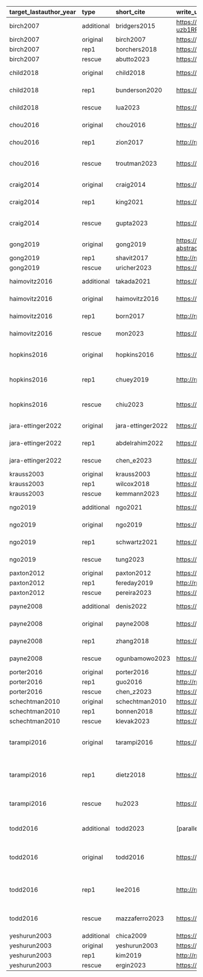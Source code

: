 |target_lastauthor_year |type       |short_cite        |write_up_link                                                                        |github_link                                             |pre-registration     |original_article_link                                                                                                      |on_turk | repeated_measure|   N|raw_stat                                                                   |same_direction | MCF_rep_score| TA_rep_score| replication_score|closeness  |original_study_number   |subfield    | target_year|stanford_internal |open_data |open_materials |within_between | single_vignette|
|:----------------------|:----------|:-----------------|:------------------------------------------------------------------------------------|:-------------------------------------------------------|:--------------------|:--------------------------------------------------------------------------------------------------------------------------|:-------|----------------:|---:|:--------------------------------------------------------------------------|:--------------|-------------:|------------:|-----------------:|:----------|:-----------------------|:-----------|-----------:|:-----------------|:---------|:--------------|:--------------|---------------:|
|birch2007              |additional |bridgers2015      |https://docs.google.com/document/d/1fSARliH5QKadGy3UElC00ehgwr2LLQbey-uzb1RPv0A/edit |NA                                                      |NA                   |https://journals.sagepub.com/doi/abs/10.1111/j.1467-9280.2007.01909.x                                                      |yes     |                1| 152|t(149.58) = -1.20                                                          |yes            |          0.00|         0.25|              0.00|close      |1.0                     |cognitive   |        2007|no                |no        |yes            |between        |               1|
|birch2007              |original   |birch2007         |https://journals.sagepub.com/doi/abs/10.1111/j.1467-9280.2007.01909.x                |NA                                                      |NA                   |https://journals.sagepub.com/doi/abs/10.1111/j.1467-9280.2007.01909.x                                                      |no      |                1| 103|t(105)=-2.42                                                               |NA             |            NA|           NA|                NA|NA         |1.0                     |cognitive   |        2007|no                |no        |yes            |between        |               1|
|birch2007              |rep1       |borchers2018      |https://rpubs.com/lrborchers/450894                                                  |https://github.com/psych251/birch2007                   |https://osf.io/32zyn |https://journals.sagepub.com/doi/abs/10.1111/j.1467-9280.2007.01909.x                                                      |yes     |                1|  73|t(70.25) = -0.65                                                           |yes            |          0.00|         0.00|              0.00|very close |1.0                     |cognitive   |        2007|no                |no        |yes            |between        |               1|
|birch2007              |rescue     |abutto2023        |https://rpubs.com/ottuba/birch2007_2_rescue_final                                    |https://github.com/psych251/birch2007_2_rescue          |https://osf.io/vy8wc |https://journals.sagepub.com/doi/abs/10.1111/j.1467-9280.2007.01909.x                                                      |yes     |                1| 247|t(237.01)=-1.4687                                                          |yes            |          0.00|         0.00|              0.00|very close |1.0                     |cognitive   |        2007|no                |no        |yes            |between        |               1|
|child2018              |original   |child2018         |https://www.tandfonline.com/doi/pdf/10.1080/23273798.2018.1431397                    |NA                                                      |NA                   |https://www.tandfonline.com/doi/pdf/10.1080/23273798.2018.1431397                                                          |no      |               48|  35|MSD2: m1= 2201 (1284), m2= 2350( 1351)                                     |NA             |            NA|           NA|                NA|NA         |1.0                     |other-psych |        2018|no                |no        |yes            |within         |               0|
|child2018              |rep1       |bunderson2020     |https://rpubs.com/mebund/666364                                                      |https://github.com/psych251/child2018                   |https://osf.io/vk2cs |https://www.tandfonline.com/doi/pdf/10.1080/23273798.2018.1431397                                                          |yes     |               48|  40|MSD2: m1=1860(1510), m2=1960(1490)                                         |yes            |          0.75|         0.25|              0.50|very close |1.0                     |other-psych |        2018|no                |no        |yes            |within         |               0|
|child2018              |rescue     |lua2023           |https://rpubs.com/vyqlua/child2018rescue                                             |https://github.com/psych251/child2018_rescue/tree/main  |https://osf.io/ubmws |https://www.tandfonline.com/doi/pdf/10.1080/23273798.2018.1431397                                                          |yes     |               48|  98|MSD2: m1=1930(1400), m2=1930 (1400)                                        |no             |          0.00|         0.00|              0.00|very close |1.0                     |other-psych |        2018|no                |no        |yes            |within         |               0|
|chou2016               |original   |chou2016          |https://journals.sagepub.com/doi/abs/10.1177/0956797615625640                        |NA                                                      |NA                   |https://journals.sagepub.com/doi/abs/10.1177/0956797615625640                                                              |yes     |                1| 100|MSD2: m1=13.75 (21.49), m2 = 6.57 (11.62)                                  |NA             |            NA|           NA|                NA|NA         |5.0                     |other-psych |        2016|no                |no        |no             |between        |               1|
|chou2016               |rep1       |zion2017          |http://rpubs.com/szion/341843                                                        |https://github.com/psych251/Chou2016                    |NA                   |https://journals.sagepub.com/doi/abs/10.1177/0956797615625640                                                              |yes     |                1| 158|MSD2: m1=18.51(24.33), m2=23.10(23.88)                                     |no             |          0.00|         0.00|              0.00|very close |5.0                     |other-psych |        2016|no                |no        |no             |between        |               1|
|chou2016               |rescue     |troutman2023      |https://rpubs.com/troutman/rescue_final                                              |https://github.com/psych251/chou2016_rescue             |https://osf.io/vmfue |https://journals.sagepub.com/doi/abs/10.1177/0956797615625640                                                              |yes     |                1| 252|MSD2: m1=11.52066(18.72659), m2=10.39695(16.53978)                         |yes            |          0.00|         0.00|              0.00|very close |5.0                     |other-psych |        2016|no                |no        |no             |between        |               1|
|craig2014              |original   |craig2014         |https://journals.sagepub.com/doi/full/10.1177/0956797614527113                       |NA                                                      |NA                   |https://journals.sagepub.com/doi/full/10.1177/0956797614527113                                                             |yes     |                1| 121|MSE2: m1=.15 (.06), m2=-.08(.06)                                           |yes            |            NA|           NA|                NA|NA         |3a                      |social      |        2014|yes               |yes       |yes            |between        |               1|
|craig2014              |rep1       |king2021          |https://rpubs.com/staciaking/craig2014                                               |https://github.com/psych251/craig2014                   |NA                   |https://journals.sagepub.com/doi/full/10.1177/0956797614527113                                                             |yes     |                1|  76|MSD2: m1=.271 (3.51), m2=-.721 (3.82)                                      |yes            |          0.00|         0.00|              0.00|exact      |3a                      |social      |        2014|yes               |yes       |yes            |between        |               1|
|craig2014              |rescue     |gupta2023         |https://rpubs.com/vboyce/craig2014_rescue                                            |https://github.com/psych251/craig2014_rescue/tree/main  |https://osf.io/4gtuq |https://journals.sagepub.com/doi/full/10.1177/0956797614527113                                                             |yes     |                1| 127|MSD2: m1=-.4307766 (3.529429), m2=.4463469 (3.848955)                      |no             |          0.00|         0.00|              0.00|exact      |3a                      |social      |        2014|yes               |yes       |yes            |between        |               1|
|gong2019               |original   |gong2019          |https://academic.oup.com/psychsocgerontology/article-abstract/74/3/440/3988023       |NA                                                      |NA                   |https://academic.oup.com/psychsocgerontology/article-abstract/74/3/440/3988023                                             |no      |               28| 155|F(1,134) = 4.03                                                            |NA             |            NA|           NA|                NA|NA         |1.0                     |social      |        2019|no                |no        |no             |mixed          |               0|
|gong2019               |rep1       |shavit2017        |http://rpubs.com/Yochais/341415                                                      |https://github.com/psych251/gong2017                    |NA                   |https://academic.oup.com/psychsocgerontology/article-abstract/74/3/440/3988023                                             |yes     |               28|  90|F(1,70)=.06                                                                |yes            |          0.00|         0.00|              0.00|far        |1.0                     |social      |        2019|no                |no        |no             |mixed          |               0|
|gong2019               |rescue     |uricher2023       |https://rpubs.com/vboyce/gong_rescue                                                 |https://github.com/psych251/gong2019_rescue             |https://osf.io/c8f7k |https://academic.oup.com/psychsocgerontology/article-abstract/74/3/440/3988023                                             |yes     |               28| 137|F(1,113)=6.2934750                                                         |no             |          0.00|         0.00|              0.00|far        |1.0                     |social      |        2019|no                |no        |no             |mixed          |               0|
|haimovitz2016          |additional |takada2021        |https://rpubs.com/metakada/haimovitz2016                                             |https://github.com/psych251/haimovitz2016_2             |NA                   |https://pdfs.semanticscholar.org/7172/b578bfc9a77fbcd34c8e2417b674977f73fc.pdf?te=1&nl=nyt-parenting&emc=edit_ptg_20200108 |yes     |                1| 115|t(113) = -1.9291                                                           |yes            |          0.50|         0.50|              0.50|very close |4.0                     |social      |        2016|yes               |no        |yes            |between        |               1|
|haimovitz2016          |original   |haimovitz2016     |https://pubmed.ncbi.nlm.nih.gov/27113733/                                            |NA                                                      |NA                   |https://pdfs.semanticscholar.org/7172/b578bfc9a77fbcd34c8e2417b674977f73fc.pdf?te=1&nl=nyt-parenting&emc=edit_ptg_20200108 |yes     |                1| 132|t(131) = 3.246                                                             |NA             |            NA|           NA|                NA|NA         |4.0                     |social      |        2016|yes               |no        |yes            |between        |               1|
|haimovitz2016          |rep1       |born2017          |http://rpubs.com/barbaraborn/Haimovitz2016_Final                                     |https://github.com/psych251/Haimovitz2016               |NA                   |https://pdfs.semanticscholar.org/7172/b578bfc9a77fbcd34c8e2417b674977f73fc.pdf?te=1&nl=nyt-parenting&emc=edit_ptg_20200108 |yes     |                1|  97|t(93) = -1.93                                                              |no             |          0.00|         0.00|              0.00|exact      |4.0                     |social      |        2016|yes               |no        |yes            |between        |               1|
|haimovitz2016          |rescue     |mon2023           |https://rpubs.com/ksmon/1180187                                                      |https://github.com/psych251/haimovitz_rescue            |https://osf.io/ehkrj |https://pdfs.semanticscholar.org/7172/b578bfc9a77fbcd34c8e2417b674977f73fc.pdf?te=1&nl=nyt-parenting&emc=edit_ptg_20200108 |yes     |                1| 141|t(129.45)=-0.31382                                                         |yes            |          0.00|         0.00|              0.00|exact      |4.0                     |social      |        2016|yes               |no        |yes            |between        |               1|
|hopkins2016            |original   |hopkins2016       |https://www.sciencedirect.com/science/article/pii/S0010027716301585                  |NA                                                      |NA                   |https://www.sciencedirect.com/science/article/pii/S0010027716301585                                                        |yes     |               12| 147|MSD2: m1=1.118243 (.8510678), m2=1.397260 (.7516084)                       |NA             |            NA|           NA|                NA|NA         |1.0                     |cognitive   |        2016|no                |yes       |yes            |between        |               0|
|hopkins2016            |rep1       |chuey2019         |http://rpubs.com/AaronChuey/hopkins2016writeupFinal                                  |https://github.com/psych251/hopkins2016                 |NA                   |https://www.sciencedirect.com/science/article/pii/S0010027716301585                                                        |yes     |               12|  93|MSD2: m1=1.616228 (.6715864), m2=1.424242 (.7356782)                       |no             |          0.00|         0.00|              0.00|very close |1.0                     |cognitive   |        2016|no                |yes       |yes            |between        |               0|
|hopkins2016            |rescue     |chiu2023          |https://rpubs.com/howardchiu/hopkins2016rescue_forpublication                        |https://github.com/psych251/hopkins2016_rescue          |https://osf.io/4hxya |https://www.sciencedirect.com/science/article/pii/S0010027716301585                                                        |yes     |               12| 161|MSD2: m1=1.177984 (.6890454), m2=1.355208 (.7170742)                       |yes            |          0.00|         0.00|              0.00|very close |1.0                     |cognitive   |        2016|no                |yes       |yes            |between        |               0|
|jara-ettinger2022      |original   |jara-ettinger2022 |https://pubmed.ncbi.nlm.nih.gov/35343743/                                            |NA                                                      |NA                   |https://psycnet.apa.org/record/2022-45689-001                                                                              |yes     |                1| 144|rawprop: 99 / 144, chance=1/3                                              |NA             |            NA|           NA|                NA|NA         |5.0                     |cognitive   |        2022|no                |no        |yes            |between        |               0|
|jara-ettinger2022      |rep1       |abdelrahim2022    |https://rpubs.com/SamahAbdelrahim/960652                                             |https://github.com/psych251/jara-ettinger2022           |NA                   |https://psycnet.apa.org/record/2022-45689-001                                                                              |yes     |                1| 142|rawprop: 88/142, chance = 1/3                                              |yes            |          0.50|         0.75|              0.50|exact      |5.0                     |cognitive   |        2022|no                |no        |yes            |between        |               0|
|jara-ettinger2022      |rescue     |chen_e2023        |https://rpubs.com/echen/1131806                                                      |https://github.com/psych251/jara-ettinger2022_rescue    |https://osf.io/trb42 |https://psycnet.apa.org/record/2022-45689-001                                                                              |yes     |                1| 426|rawprop: 191/426, chance=1/3                                               |yes            |          0.50|         0.75|              0.75|exact      |5.0                     |cognitive   |        2022|no                |no        |yes            |between        |               0|
|krauss2003             |original   |krauss2003        |https://psycnet.apa.org/record/2003-04933-002                                        |NA                                                      |NA                   |https://psycnet.apa.org/record/2003-04933-002                                                                              |no      |                1| 101|prop: 2/67, 13/34                                                          |NA             |            NA|           NA|                NA|NA         |1.0                     |cognitive   |        2003|no                |no        |yes            |between        |               1|
|krauss2003             |rep1       |wilcox2018        |https://rpubs.com/JohnEpisteme/433652                                                |https://github.com/psych251/krauss2003                  |https://osf.io/n3abr |https://psycnet.apa.org/record/2003-04933-002                                                                              |yes     |                1|  19|prop: 0/8, 0/11                                                            |no             |          0.00|         0.00|              0.00|close      |1.0                     |cognitive   |        2003|no                |no        |yes            |between        |               1|
|krauss2003             |rescue     |kemmann2023       |https://rpubs.com/kemmann/krauss2003replication                                      |https://github.com/psych251/krauss2003_rescue           |https://osf.io/5tqxd |https://psycnet.apa.org/record/2003-04933-002                                                                              |yes     |                1|  75|prop: 1/40, 6/35                                                           |yes            |          1.00|         1.00|              1.00|very close |1.0                     |cognitive   |        2003|no                |no        |yes            |between        |               1|
|ngo2019                |additional |ngo2021           |https://www.tandfonline.com/doi/full/10.1080/09658211.2021.1974047                   |NA                                                      |NA                   |https://journals.sagepub.com/doi/full/10.1177/0956797619879441                                                             |yes     |              144|  32|MSE1: m1=.07 (.01), comp=0                                                 |yes            |            NA|           NA|                NA|exact      |1 (younger adults only) |cognitive   |        2019|no                |yes       |yes            |within         |               0|
|ngo2019                |original   |ngo2019           |https://journals.sagepub.com/doi/full/10.1177/0956797619879441                       |NA                                                      |NA                   |https://journals.sagepub.com/doi/full/10.1177/0956797619879441                                                             |no      |              144|  31|MSE1: m1=.07 (.01), comp=0                                                 |NA             |            NA|           NA|                NA|NA         |1 (younger adults only) |cognitive   |        2019|no                |yes       |yes            |within         |               0|
|ngo2019                |rep1       |schwartz2021      |https://rpubs.com/shawnschwartz/psych251                                             |https://github.com/psych251/ngo2019                     |https://osf.io/t3rpq |https://journals.sagepub.com/doi/full/10.1177/0956797619879441                                                             |yes     |              144|  12|MSE1: m1=.04 (.07), comp=0                                                 |yes            |          0.00|         0.00|              0.00|very close |1 (younger adults only) |cognitive   |        2019|no                |yes       |yes            |within         |               0|
|ngo2019                |rescue     |tung2023          |https://rpubs.com/sstung/replication_rescue_ngo19                                    |https://github.com/psych251/ngo19_rescue                |https://osf.io/2svg9 |https://journals.sagepub.com/doi/full/10.1177/0956797619879441                                                             |yes     |              144|  77|MSE1: m1=.05 (.06), comp=0                                                 |yes            |          1.00|         1.00|              1.00|very close |1 (younger adults only) |cognitive   |        2019|no                |yes       |yes            |within         |               0|
|paxton2012             |original   |paxton2012        |https://onlinelibrary.wiley.com/doi/abs/10.1111/j.1551-6709.2011.01210.x             |NA                                                      |NA                   |https://onlinelibrary.wiley.com/doi/abs/10.1111/j.1551-6709.2011.01210.x                                                   |yes     |                3|  92|t(90) = 2.03                                                               |NA             |            NA|           NA|                NA|NA         |1.0                     |cognitive   |        2012|no                |no        |no             |between        |               0|
|paxton2012             |rep1       |fereday2019       |http://rpubs.com/bfereday/561030                                                     |https://github.com/psych251/paxton2012                  |NA                   |https://onlinelibrary.wiley.com/doi/abs/10.1111/j.1551-6709.2011.01210.x                                                   |yes     |                3|  82|t(80)=-0.35568                                                             |no             |          0.00|         0.00|              0.00|close      |1.0                     |cognitive   |        2012|no                |no        |no             |between        |               0|
|paxton2012             |rescue     |pereira2023       |https://rpubs.com/pereiraak/1178341                                                  |https://github.com/psych251/paxton2012_rescue           |https://osf.io/dvwrz |https://onlinelibrary.wiley.com/doi/abs/10.1111/j.1551-6709.2011.01210.x                                                   |yes     |                3| 160|t(158)=-1.1216                                                             |no             |          0.00|         0.25|              0.00|close      |1.0                     |cognitive   |        2012|no                |no        |no             |between        |               0|
|payne2008              |additional |denis2022         |https://www.pnas.org/doi/pdf/10.1073/pnas.2202657119                                 |NA                                                      |NA                   |https://journals.sagepub.com/doi/abs/10.1111/j.1467-9280.2008.02157.x                                                      |yes     |              192| 280|F(1,270)=.00967502                                                         |yes            |            NA|           NA|                NA|close      |1.0                     |other-psych |        2008|no                |no        |no             |between        |               0|
|payne2008              |original   |payne2008         |https://journals.sagepub.com/doi/abs/10.1111/j.1467-9280.2008.02157.x                |NA                                                      |NA                   |https://journals.sagepub.com/doi/abs/10.1111/j.1467-9280.2008.02157.x                                                      |no      |              192|  48|F(1, 46) = 11.5                                                            |NA             |            NA|           NA|                NA|NA         |1.0                     |other-psych |        2008|no                |no        |no             |between        |               0|
|payne2008              |rep1       |zhang2018         |https://rpubs.com/jxzhang/psych251_report                                            |https://github.com/psych251/payne2008                   |https://osf.io/mj7nd |https://journals.sagepub.com/doi/abs/10.1111/j.1467-9280.2008.02157.x                                                      |yes     |              192|  23|F(1, 21) = 2.34                                                            |yes            |          0.00|         0.00|              0.00|far        |1.0                     |other-psych |        2008|no                |no        |no             |between        |               0|
|payne2008              |rescue     |ogunbamowo2023    |https://rpubs.com/vboyce/payne2008_rescue                                            |https://github.com/psych251/payne2008_rescue            |https://osf.io/q8rv2 |https://journals.sagepub.com/doi/abs/10.1111/j.1467-9280.2008.02157.x                                                      |yes     |              192|  23|F(1,21)=0.716974594                                                        |yes            |          0.00|         0.25|              0.00|very close |1.0                     |other-psych |        2008|no                |no        |no             |between        |               0|
|porter2016             |original   |porter2016        |https://journals.sagepub.com/doi/abs/10.1177/0956797615612202                        |NA                                                      |NA                   |https://journals.sagepub.com/doi/abs/10.1177/0956797615612202                                                              |yes     |                1| 145|F(1, 121) = 8.67                                                           |NA             |            NA|           NA|                NA|NA         |3.0                     |social      |        2016|no                |yes       |yes            |between        |               1|
|porter2016             |rep1       |guo2016           |http://rpubs.com/sansiropp/261171                                                    |https://github.com/StanfordPsych254/Porter2016          |NA                   |https://journals.sagepub.com/doi/abs/10.1177/0956797615612202                                                              |yes     |                1| 168|F(1,157)=.59                                                               |no             |          0.00|         0.00|              0.00|close      |3.0                     |social      |        2016|no                |yes       |yes            |between        |               1|
|porter2016             |rescue     |chen_z2023        |https://rpubs.com/zwc1701/1166987                                                    |https://github.com/psych251/porter_2016_1_rescue        |https://osf.io/eu3jk |https://journals.sagepub.com/doi/abs/10.1177/0956797615612202                                                              |yes     |                1| 136|F(1,124)=8.041                                                             |yes            |          0.50|         0.75|              0.75|close      |3.0                     |social      |        2016|no                |yes       |yes            |between        |               1|
|schechtman2010         |original   |schechtman2010    |https://www.jneurosci.org/content/30/31/10460.short                                  |NA                                                      |NA                   |https://www.jneurosci.org/content/30/31/10460.short                                                                        |no      |               84|  22|t(1567)=-4.941                                                             |NA             |            NA|           NA|                NA|NA         |1.0                     |cognitive   |        2010|no                |no        |no             |within         |               0|
|schechtman2010         |rep1       |bonnen2018        |https://rpubs.com/tyler/446885                                                       |https://github.com/tzler/perception_affect_memory       |NA                   |https://www.jneurosci.org/content/30/31/10460.short                                                                        |yes     |               84|  20|t(1420)=-2.384                                                             |yes            |          0.50|         0.75|              0.50|close      |1.0                     |cognitive   |        2010|no                |no        |no             |within         |               0|
|schechtman2010         |rescue     |klevak2023        |https://rpubs.com/nklevak/1167949                                                    |https://github.com/psych251/schechtman2010_rescue       |https://osf.io/e5v3p |https://www.jneurosci.org/content/30/31/10460.short                                                                        |yes     |               90|  21|t(1508)=-1.195                                                             |yes            |          0.00|         0.00|              0.00|close      |1.0                     |cognitive   |        2010|no                |no        |no             |within         |               0|
|tarampi2016            |original   |tarampi2016       |https://journals.sagepub.com/doi/abs/10.1177/0956797616667459                        |NA                                                      |NA                   |https://journals.sagepub.com/doi/abs/10.1177/0956797616667459                                                              |no      |                2| 139|MSD4: m1= 11.59 (5.29), m2=7.69 (3.80), m3= 14.06 (6.46), m4= 14.06 (5.32) |NA             |            NA|           NA|                NA|NA         |1.0                     |cognitive   |        2016|no                |no        |yes            |between        |               1|
|tarampi2016            |rep1       |dietz2018         |https://rpubs.com/gdietz44/psych251writeup                                           |https://github.com/psych251/tarampi2016                 |NA                   |https://journals.sagepub.com/doi/abs/10.1177/0956797616667459                                                              |yes     |                1| 212|MSD4: m1=5.81 (2.99), m2= 5.21 (3.60), m3= 7.41 (3.51), m4=6.64 (3.92)     |no             |          0.00|         0.25|              0.00|close      |1.0                     |cognitive   |        2016|no                |no        |yes            |between        |               1|
|tarampi2016            |rescue     |hu2023            |https://rpubs.com/chuqihu8/final_report                                              |https://github.com/psych251/tarampi2016_rescue          |https://osf.io/jm627 |https://journals.sagepub.com/doi/abs/10.1177/0956797616667459                                                              |yes     |                1| 166|MSD4: m1=18.4 (8.77), m2=12.9 (7.58), m3=25.9 (6.82), m4=17.7 (6.96)       |no             |          0.00|         0.00|              0.00|very close |1.0                     |cognitive   |        2016|no                |no        |yes            |between        |               1|
|todd2016               |additional |todd2023          |[parallel study, reported in rescue]                                                 |NA                                                      |NA                   |https://journals.sagepub.com/doi/abs/10.1177/0956797615624492                                                              |no      |              144| 161|MSD4: m1=295 (239), m2=335 (226), m3 =300 (225), m4 = 334 (279)            |yes            |            NA|           NA|                NA|far        |1.0                     |social      |        2016|no                |no        |yes            |within         |               0|
|todd2016               |original   |todd2016          |https://journals.sagepub.com/doi/abs/10.1177/0956797615624492                        |NA                                                      |NA                   |https://journals.sagepub.com/doi/abs/10.1177/0956797615624492                                                              |no      |              144|  63|MSD4: m1=255.8(35), m2=296.6(30.7), m3=261.9(37.4), m4=287.7(30.7)         |NA             |            NA|           NA|                NA|NA         |1.0                     |social      |        2016|no                |no        |yes            |within         |               0|
|todd2016               |rep1       |lee2016           |http://rpubs.com/cinoolee/260772                                                     |https://github.com/StanfordPsych254/Todd2016            |NA                   |https://journals.sagepub.com/doi/abs/10.1177/0956797615624492                                                              |yes     |              144|  26|MSE4: m1=449.6 ( 8.9), m2 = 435 ( 20.7), m3 = 447.5( 8.6), m4= 433.7(23)   |no             |          0.00|         0.00|              0.00|very close |1.0                     |social      |        2016|no                |no        |yes            |within         |               0|
|todd2016               |rescue     |mazzaferro2023    |https://rpubs.com/mateusmazza/final_project_v2                                       |https://github.com/psych251/todd2016_1_rescue/tree/main |https://osf.io/vc6py |https://journals.sagepub.com/doi/abs/10.1177/0956797615624492                                                              |yes     |              144|  55|MSD4: m1=254 (74.8), m2=281 (74.1), m3=258 (73.6), m4=278 (75.4)           |yes            |          0.75|         1.00|              1.00|very close |1.0                     |social      |        2016|no                |no        |yes            |within         |               0|
|yeshurun2003           |additional |chica2009         |https://link.springer.com/content/pdf/10.3758/APP.71.2.273                           |NA                                                      |NA                   |https://journals.sagepub.com/doi/full/10.1111/1467-9280.02436                                                              |no      |              800|  12|F(1,11)=31.96                                                              |yes            |            NA|           NA|                NA|close      |1.0                     |cognitive   |        2003|no                |no        |no             |within         |               0|
|yeshurun2003           |original   |yeshurun2003      |https://journals.sagepub.com/doi/full/10.1111/1467-9280.02436                        |NA                                                      |NA                   |https://journals.sagepub.com/doi/full/10.1111/1467-9280.02436                                                              |no      |              864|  18|F(1,17)=8.01                                                               |NA             |            NA|           NA|                NA|NA         |1.0                     |cognitive   |        2003|no                |no        |no             |within         |               0|
|yeshurun2003           |rep1       |kim2019           |http://rpubs.com/insubkim/558263                                                     |https://github.com/psych251/Yeshurun2003                |https://osf.io/62hsc |https://journals.sagepub.com/doi/full/10.1111/1467-9280.02436                                                              |no      |              864|  10|F(1,9)=2.061                                                               |no             |          0.00|         0.00|              0.00|close      |1.0                     |cognitive   |        2003|no                |no        |no             |within         |               0|
|yeshurun2003           |rescue     |ergin2023         |https://rpubs.com/irmak_ergin/1159352                                                |https://github.com/psych251/yeshurun2003_rescue         |https://osf.io/kfmjr |https://journals.sagepub.com/doi/full/10.1111/1467-9280.02436                                                              |no      |              864|  18|F(1,17)=.721                                                               |no             |          0.00|         0.00|              0.00|very close |1.0                     |cognitive   |        2003|no                |no        |no             |within         |               0|
